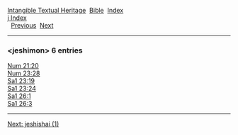 [Intangible Textual Heritage](../../index)  [Bible](../index) 
[Index](index)   
[j Index](_j_)  
  [Previous](c06217)  [Next](c06219) 

------------------------------------------------------------------------

### &lt;jeshimon&gt; 6 entries

[Num 21:20](../kjv/num021.htm#020)  
[Num 23:28](../kjv/num023.htm#028)  
[Sa1 23:19](../kjv/sa1023.htm#019)  
[Sa1 23:24](../kjv/sa1023.htm#024)  
[Sa1 26:1](../kjv/sa1026.htm#001)  
[Sa1 26:3](../kjv/sa1026.htm#003)  

------------------------------------------------------------------------

[Next: jeshishai (1)](c06219)
